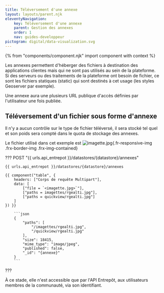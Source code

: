 ```yaml
---
title: Téléversement d'une annexe
layout: layouts/parent.njk
eleventyNavigation:
    key: Téléversement d'une annexe
    parent: Gestion des annexes
    order: 1
    nav: guides-developpeur
pictogram: digital/data-visualization.svg
---
```


{% from "components/component.njk" import component with context %}

Les annexes permettent d'héberger des fichiers à destination des applications clientes mais qui ne sont pas utilisés au sein de la plateforme. Si des serveurs ou des traitements de la plateforme ont besoin de fichier, ce sont les fichiers statiques (static) qui sont destinés à cet usage (les styles Geoserver par exemple).

Une annexe aura une plusieurs URL publique d'accès définies par l'utilisateur une fois publiée.

## Téléversement d'un fichier sous forme d'annexe

Il n'y a aucun contrôle sur le type de fichier téléversé, il sera stocké tel quel et son poids sera compté dans le quota de stockage des annexes.

Le fichier utilisé dans cet exemple est ![imagette.jpg](/img/guides-developpeur/complementaire/imagette.jpg){.fr-responsive-img .frx-border-img .frx-img-contained}

??? POST "{{ urls.api_entrepot }}/datastores/{datastore}/annexes"

```title="Contenu"
{{ urls.api_entrepot }}/datastores/{datastore}/annexes
```

    {{ component("table", {
        headers: ["Corps de requête Multipart"],
        data: [
            ["file = `<imagette.jpg>`"],
            ["paths = imagettes/rgealti.jpg"],
            ["paths = quickview/rgealti.jpg"]
        ]
    }) }}

        ```json
        {
            "paths": [
                "/imagettes/rgealti.jpg",
                "/quickview/rgealti.jpg"
            ],
            "size": 18415,
            "mime_type": "image/jpeg",
            "published": false,
            "_id": "{annexe}"
        }
        ```

???
<br>

À ce stade, elle n'est accessible que par l'API Entrepôt, aux utilisateurs membres de la communauté, via son identifiant.
